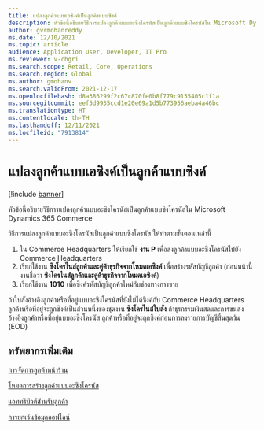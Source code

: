 ```yaml
---
title: แปลงลูกค้าแบบเอซิงค์เป็นลูกค้าแบบซิงค์
description: หัวข้อนี้อธิบายวิธีการแปลงลูกค้าแบบอะซิงโครนัสเป็นลูกค้าแบบซิงโครนัสใน Microsoft Dynamics 365 Commerce
author: gvrmohanreddy
ms.date: 12/10/2021
ms.topic: article
audience: Application User, Developer, IT Pro
ms.reviewer: v-chgri
ms.search.scope: Retail, Core, Operations
ms.search.region: Global
ms.author: gmohanv
ms.search.validFrom: 2021-12-17
ms.openlocfilehash: d8a386299f2c67c870fe0b8f779c9155405c1f1a
ms.sourcegitcommit: eef5d9935ccd1e20e69a1d5b773956aeba4a46bc
ms.translationtype: HT
ms.contentlocale: th-TH
ms.lasthandoff: 12/11/2021
ms.locfileid: "7913814"
---
```

# <a name="convert-asynchronous-customers-to-synchronous-customers"></a>แปลงลูกค้าแบบเอซิงค์เป็นลูกค้าแบบซิงค์

[!include [banner](includes/banner.md)]

หัวข้อนี้อธิบายวิธีการแปลงลูกค้าแบบอะซิงโครนัสเป็นลูกค้าแบบซิงโครนัสใน Microsoft Dynamics 365 Commerce

วิธีการแปลงลูกค้าแบบอะซิงโครนัสเป็นลูกค้าแบบซิงโครนัส ให้ทำตามขั้นตอนเหล่านี้

1. ใน Commerce Headquarters ให้เรียกใช้ **งาน P** เพื่อส่งลูกค้าแบบอะซิงโครนัสไปยัง Commerce Headquarters
1. เรียกใช้งาน **ซิงโครไนส์ลูกค้าและคู่ค้าธุรกิจจากโหมดเอซิงค์** เพื่อสร้างรหัสบัญชีลูกค้า (ก่อนหน้านี้งานชื่อว่า **ซิงโครไนส์ลูกค้าและคู่ค้าธุรกิจจากโหมดเอซิงค์**)
1. เรียกใช้งาน **1010** เพื่อซิงค์รหัสบัญชีลูกค้าใหม่กับช่องทางการขาย

ถ้าใบสั่งอ้างอิงลูกค้าหรือที่อยู่แบบอะซิงโครนัสที่ยังไม่ได้ซิงค์กับ Commerce Headquarters ลูกค้าหรือที่อยู่จะถูกซิงค์เป็นส่วนหนึ่งของชุดงาน **ซิงโครไนส์ใบสั่ง** ถ้าธุรกรรมเงินสดและการขนส่งอ้างอิงลูกค้าหรือที่อยู่แบบอะซิงโครนัส ลูกค้าหรือที่อยู่จะถูกซิงค์ก่อนการลงรายการบัญชีสิ้นสุดวัน (EOD)

## <a name="additional-resources"></a>ทรัพยากรเพิ่มเติม

[การจัดการลูกค้าหน้าร้าน](customer-mgmt-stores.md)

[โหมดการสร้างลูกค้าแบบอะซิงโครนัส](async-customer-mode.md)

[แอททริบิวต์สำหรับลูกค้า](dev-itpro/customer-attributes.md)

[การยกเว้นข้อมูลออฟไลน์](dev-itpro/implementation-considerations-cdx.md#offline-data-exclusion)
